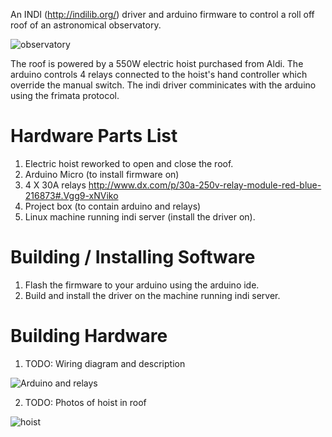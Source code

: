 An INDI (http://indilib.org/) driver and arduino firmware to control a roll off roof of an astronomical observatory.

![observatory](https://pbs.twimg.com/media/CFelQpDW0AEEALn.jpg)

The roof is powered by a 550W electric hoist purchased from Aldi.
The arduino controls 4 relays connected to the hoist's hand controller which override the manual switch.
The indi driver comminicates with the arduino using the frimata protocol.

# Hardware Parts List

1. Electric hoist reworked to open and close the roof.
1. Arduino Micro (to install firmware on)
2. 4 X 30A relays http://www.dx.com/p/30a-250v-relay-module-red-blue-216873#.Vgg9-xNViko
3. Project box (to contain arduino and relays)
4. Linux machine running indi server (install the driver on).

# Building / Installing Software

1. Flash the firmware to your arduino using the arduino ide.
2. Build and install the driver on the machine running indi server.

# Building Hardware

1. TODO: Wiring diagram and description

![Arduino and relays](https://pbs.twimg.com/media/CQlkj6qUsAElgoM.jpg:large)

2. TODO: Photos of hoist in roof

![hoist](https://pbs.twimg.com/media/Cf_WMwnUMAAqjbK.jpg:large)
